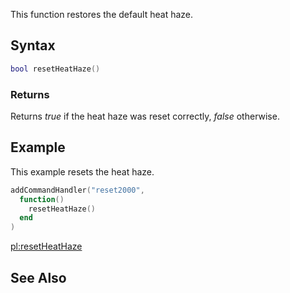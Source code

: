 This function restores the default heat haze.

Syntax
------

``` lua
bool resetHeatHaze()
```

### Returns

Returns *true* if the heat haze was reset correctly, *false* otherwise.

Example
-------

This example resets the heat haze.

``` lua
addCommandHandler("reset2000",
  function()
    resetHeatHaze()
  end
)
```

[pl:resetHeatHaze](/docs/pl-resetheathaze.md "wikilink")

See Also
--------
